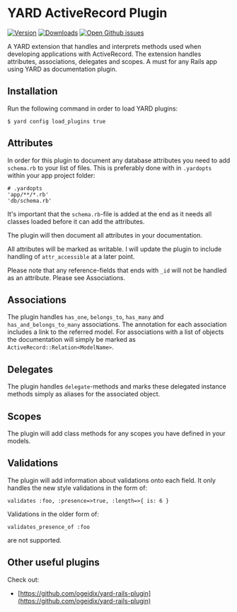 # YARD ActiveRecord Plugin

[![Version](http://img.shields.io/gem/v/yard-activerecord.svg?style=flat-square)](https://rubygems.org/gems/yard-activerecord)
[![Downloads](http://img.shields.io/gem/dt/yard-activerecord.svg?style=flat-square)](https://rubygems.org/gems/yard-activerecord)
[![Open Github issues](http://img.shields.io/github/issues/theodorton/yard-activerecord.svg?style=flat-square)](https://github.com/theodorton/yard-activerecord/issues)

A YARD extension that handles and interprets methods used when developing
applications with ActiveRecord. The extension handles attributes,
associations, delegates and scopes. A must for any Rails app using YARD as
documentation plugin.


## Installation

Run the following command in order to load YARD plugins:

```
$ yard config load_plugins true
```

## Attributes

In order for this plugin to document any database attributes you need to add
`schema.rb` to your list of files. This is preferably done with in `.yardopts`
within your app project folder:

```
# .yardopts
'app/**/*.rb'
'db/schema.rb'
```

It's important that the `schema.rb`-file is added at the end as it needs all
classes loaded before it can add the attributes.

The plugin will then document all attributes in your documentation.

All attributes will be marked as writable. I will update the plugin to include
handling of `attr_accessible` at a later point.

Please note that any reference-fields that ends with `_id` will not be handled
as an attribute. Please see Associations.

## Associations

The plugin handles `has_one`, `belongs_to`, `has_many` and
`has_and_belongs_to_many` associations. The annotation for each association
includes a link to the referred model. For associations with a list of objects
the documentation will simply be marked as `ActiveRecord::Relation<ModelName>`.

## Delegates

The plugin handles `delegate`-methods and marks these delegated instance
methods simply as aliases for the associated object.

## Scopes

The plugin will add class methods for any scopes you have defined in your
models.

## Validations ##

The plugin will add information about validations onto each field.  It only handles
the new style validations in the form of:

    validates :foo, :presence=>true, :length=>{ is: 6 }

Validations in the older form of:

    validates_presence_of :foo

are not supported.

## Other useful plugins

Check out:

  * [https://github.com/ogeidix/yard-rails-plugin](https://github.com/ogeidix/yard-rails-plugin)

